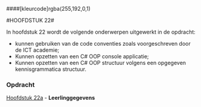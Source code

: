 ####[kleurcode]rgba(255,192,0,1)

#HOOFDSTUK 22#

In hoofdstuk 22 wordt de volgende onderwerpen uitgewerkt in de opdracht:

- kunnen gebruiken van de code conventies zoals voorgeschreven door de ICT academie;
- Kunnen opzetten van een C# OOP console applicatie;
- Kunnen opzetten van een C# OOP structuur volgens een opgegeven kennisgrammatica structuur.

### Opdracht

[Hoofdstuk 22a](https://elo.kw1c.nl/CMS/Studie/811%20ICT-Academie/811%20VakkenInhoud/%5BB.08%20C++%5D%20C++/25187%20%C2%A0%20Applicatie-%20en%20mediaontwikkelaar/Periode%2008/Productie/02.%20Opdrachten/23_Leerlinggevens.xlsx) - **Leerlinggegevens**
